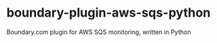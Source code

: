 boundary-plugin-aws-sqs-python
==============================

Boundary.com plugin for AWS SQS monitoring, written in Python
